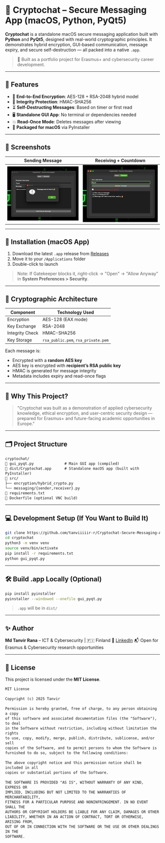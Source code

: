# 🔐 Cryptochat – Secure Messaging App (macOS, Python, PyQt5)

**Cryptochat** is a standalone macOS secure messaging application built with **Python** and **PyQt5**, designed with real-world cryptographic principles. It demonstrates hybrid encryption, GUI-based communication, message expiry, and secure self-destruction — all packed into a native `.app`.

> 🧠 Built as a portfolio project for Erasmus+ and cybersecurity career development.

---

## 🚀 Features

* 🔐 **End-to-End Encryption**: AES-128 + RSA-2048 hybrid model
* 🧪 **Integrity Protection**: HMAC-SHA256
* ⏳ **Self-Destructing Messages**: Based on timer or first read
* 🖥️ **Standalone GUI App**: No terminal or dependencies needed
* 💥 **Read-Once Mode**: Deletes messages after viewing
* 🍏 **Packaged for macOS** via PyInstaller

---

## 📸 Screenshots

| Sending Message        | Receiving + Countdown        |
| ---------------------- | ---------------------------- |
| ![Send](docs/send.png) | ![Receive](docs/receive.png) |

---

## 🧠 Installation (macOS App)

1. Download the latest `.app` release from [Releases](https://github.com/yourusername/cryptochat/dist)
2. Move it to your `/Applications` folder
3. Double-click to launch

> Note: If Gatekeeper blocks it, right-click → "Open" → "Allow Anyway" in **System Preferences > Security**.

---

## 🔡️ Cryptographic Architecture

| Component       | Technology Used                     |
| --------------- | ----------------------------------- |
| Encryption      | AES-128 (EAX mode)                  |
| Key Exchange    | RSA-2048                            |
| Integrity Check | HMAC-SHA256                         |
| Key Storage     | `rsa_public.pem`, `rsa_private.pem` |

Each message is:

* Encrypted with a **random AES key**
* AES key is encrypted with **recipient’s RSA public key**
* HMAC is generated for message integrity
* Metadata includes expiry and read-once flags

---

## 🧠 Why This Project?

> "Cryptochat was built as a demonstration of applied cybersecurity knowledge, ethical encryption, and user-centric security design — prepared for Erasmus+ and future-facing academic opportunities in Europe."

---

## 🗂 Project Structure

```
cryptochat/
🔹 gui_pyqt.py              # Main GUI app (compiled)
🔹 dist/Cryptochat.app      # Standalone macOS app (built with PyInstaller)
🔹 src/
├── encryption/hybrid_crypto.py
└── messaging/{sender,receiver}.py
🔹 requirements.txt
🔹 Dockerfile (optional VNC build)
```

---

## 💻 Development Setup (If You Want to Build It)

```bash
git clone https://github.com/tanviiiiir-r/Cryptochat-Secure-Messaging-App-macOS-Python-PyQt5-.git
cd cryptochat
python3 -m venv venv
source venv/bin/activate
pip install -r requirements.txt
python gui_pyqt.py
```

---

## 🛠️ Build .app Locally (Optional)

```bash
pip install pyinstaller
pyinstaller --windowed --onefile gui_pyqt.py
```

> `.app` will be in `dist/`

---

## ✨ Author

**Md Tanvir Rana** – ICT & Cybersecurity | 🇫🇮 Finland
💼 [LinkedIn](https://www.linkedin.com/in/md-tanvir-rana-770001243/)
📬 Open for Erasmus & Cybersecurity research opportunities

---

## 📄 License

This project is licensed under the **MIT License**.

```
MIT License

Copyright (c) 2025 Tanvir

Permission is hereby granted, free of charge, to any person obtaining a copy
of this software and associated documentation files (the "Software"), to deal
in the Software without restriction, including without limitation the rights
to use, copy, modify, merge, publish, distribute, sublicense, and/or sell
copies of the Software, and to permit persons to whom the Software is
furnished to do so, subject to the following conditions:

The above copyright notice and this permission notice shall be included in all
copies or substantial portions of the Software.

THE SOFTWARE IS PROVIDED "AS IS", WITHOUT WARRANTY OF ANY KIND, EXPRESS OR
IMPLIED, INCLUDING BUT NOT LIMITED TO THE WARRANTIES OF MERCHANTABILITY,
FITNESS FOR A PARTICULAR PURPOSE AND NONINFRINGEMENT. IN NO EVENT SHALL THE
AUTHORS OR COPYRIGHT HOLDERS BE LIABLE FOR ANY CLAIM, DAMAGES OR OTHER
LIABILITY, WHETHER IN AN ACTION OF CONTRACT, TORT OR OTHERWISE, ARISING FROM,
OUT OF OR IN CONNECTION WITH THE SOFTWARE OR THE USE OR OTHER DEALINGS IN THE
SOFTWARE.
```


